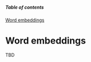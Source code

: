##### Table of contents  
[Word embeddings](#word_embeddings)  

<a name="word_embeddings"/>

# Word embeddings

TBD
